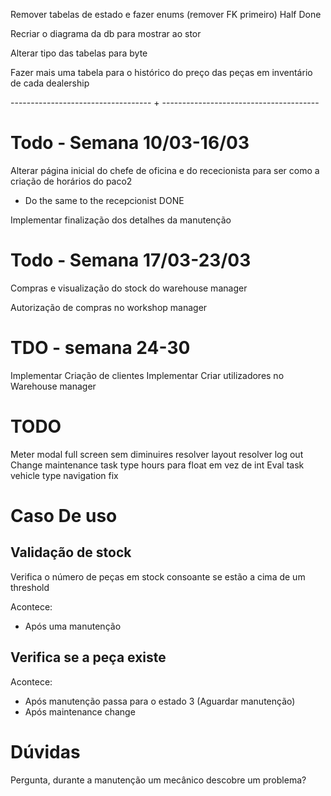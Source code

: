 Remover tabelas de estado e fazer enums (remover FK primeiro) Half Done

Recriar o diagrama da db para mostrar ao stor

Alterar tipo das tabelas para byte

Fazer mais uma tabela para o histórico do preço das peças em inventário de cada dealership




----------------------------------- + ---------------------------------------

# Todo - Semana 10/03-16/03

Alterar página inicial do chefe de oficina e do rececionista para ser como a criação de horários do paco2
- Do the same to the recepcionist DONE

Implementar finalização dos detalhes da manutenção


# Todo - Semana 17/03-23/03

Compras e visualização do stock do warehouse manager

Autorização de compras no workshop manager

# TDO - semana 24-30

Implementar Criação de clientes
Implementar Criar utilizadores no Warehouse manager


# TODO 

Meter modal full screen sem diminuires
resolver layout
resolver log out
Change maintenance task type hours para float em vez de int
Eval task vehicle type navigation fix



# Caso De uso 
## Validação de stock
Verifica o número de peças em stock consoante se estão a cima de um threshold

Acontece:
- Após uma manutenção

## Verifica se a peça existe
Acontece:
- Após manutenção passa para o estado 3 (Aguardar manutenção)
- Após maintenance change



# Dúvidas
Pergunta, durante a manutenção um mecânico descobre um problema?